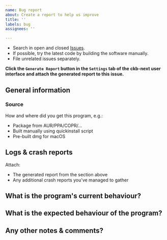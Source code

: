 ```yaml
---
name: Bug report
about: Create a report to help us improve
title: ''
labels: bug
assignees: ''

---
```


- Search in open and closed [Issues](https://github.com/ckb-next/ckb-next/issues).
- If possible, try the latest code by building the software manually.
- File unrelated issues separately.

**Click the `Generate Report` button in the `Settings` tab of the ckb-next user interface and attach the generated report to this issue.**

## General information

### Source
How and where did you get this program, e.g.:
  * Package from AUR/PPA/COPR/...
  * Built manually using quickinstall script
  * Pre-built dmg for macOS


## Logs & crash reports

Attach:
 * The generated report from the section above
 * Any additional crash reports you've managed to gather

## What is the program's current behaviour?

## What is the expected behaviour of the program?

## Any other notes & comments?
